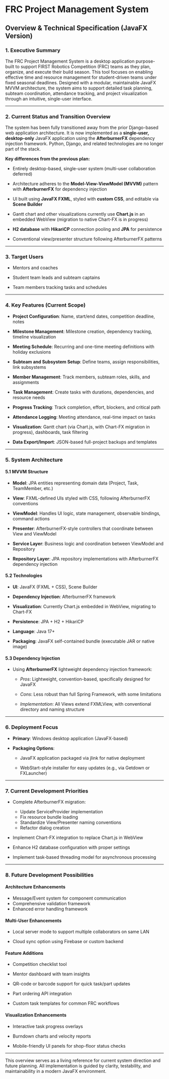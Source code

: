 # **FRC Project Management System**

## **Overview & Technical Specification (JavaFX Version)**

### **1\. Executive Summary**

The FRC Project Management System is a desktop application purpose-built to support FIRST Robotics Competition (FRC) teams as they plan, organize, and execute their build season. This tool focuses on enabling effective time and resource management for student-driven teams under fixed seasonal deadlines. Designed with a modular, maintainable JavaFX MVVM architecture, the system aims to support detailed task planning, subteam coordination, attendance tracking, and project visualization through an intuitive, single-user interface.

---

### **2\. Current Status and Transition Overview**

The system has been fully transitioned away from the prior Django-based web application architecture. It is now implemented as a **single-user, desktop-only** JavaFX application using the **AfterburnerFX** dependency injection framework. Python, Django, and related technologies are no longer part of the stack.

**Key differences from the previous plan:**

* Entirely desktop-based, single-user system (multi-user collaboration deferred)

* Architecture adheres to the **Model-View-ViewModel (MVVM)** pattern with **AfterburnerFX** for dependency injection

* UI built using **JavaFX FXML**, styled with **custom CSS**, and editable via **Scene Builder**

* Gantt chart and other visualizations currently use **Chart.js** in an embedded WebView (migration to native Chart-FX is in progress)

* **H2 database** with **HikariCP** connection pooling and **JPA** for persistence

* Conventional view/presenter structure following AfterburnerFX patterns

---

### **3\. Target Users**

* Mentors and coaches

* Student team leads and subteam captains

* Team members tracking tasks and schedules

---

### **4\. Key Features (Current Scope)**

* **Project Configuration**: Name, start/end dates, competition deadline, notes

* **Milestone Management**: Milestone creation, dependency tracking, timeline visualization

* **Meeting Schedule**: Recurring and one-time meeting definitions with holiday exclusions

* **Subteam and Subsystem Setup**: Define teams, assign responsibilities, link subsystems

* **Member Management**: Track members, subteam roles, skills, and assignments

* **Task Management**: Create tasks with durations, dependencies, and resource needs

* **Progress Tracking**: Track completion, effort, blockers, and critical path

* **Attendance Logging**: Meeting attendance, real-time impact on tasks

* **Visualization**: Gantt chart (via Chart.js, with Chart-FX migration in progress), dashboards, task filtering

* **Data Export/Import**: JSON-based full-project backups and templates

---

### **5\. System Architecture**

#### **5.1 MVVM Structure**

* **Model**: JPA entities representing domain data (Project, Task, TeamMember, etc.)

* **View**: FXML-defined UIs styled with CSS, following AfterburnerFX conventions

* **ViewModel**: Handles UI logic, state management, observable bindings, command actions

* **Presenter**: AfterburnerFX-style controllers that coordinate between View and ViewModel

* **Service Layer**: Business logic and coordination between ViewModel and Repository

* **Repository Layer**: JPA repository implementations with AfterburnerFX dependency injection

#### **5.2 Technologies**

* **UI**: JavaFX (FXML \+ CSS), Scene Builder

* **Dependency Injection**: AfterburnerFX framework

* **Visualization**: Currently Chart.js embedded in WebView, migrating to Chart-FX

* **Persistence**: JPA \+ H2 \+ HikariCP

* **Language**: Java 17+

* **Packaging**: JavaFX self-contained bundle (executable JAR or native image)

#### **5.3 Dependency Injection**

* Using **AfterburnerFX** lightweight dependency injection framework:
  
  * *Pros*: Lightweight, convention-based, specifically designed for JavaFX
  
  * *Cons*: Less robust than full Spring Framework, with some limitations
  
  * *Implementation*: All Views extend FXMLView, with conventional directory and naming structure

---

### **6\. Deployment Focus**

* **Primary**: Windows desktop application (JavaFX-based)

* **Packaging Options**:

  * JavaFX application packaged via jlink for native deployment

  * WebStart-style installer for easy updates (e.g., via Getdown or FXLauncher)

---

### **7\. Current Development Priorities**

* Complete AfterburnerFX migration:
  * Update ServiceProvider implementation
  * Fix resource bundle loading
  * Standardize View/Presenter naming conventions
  * Refactor dialog creation

* Implement Chart-FX integration to replace Chart.js in WebView

* Enhance H2 database configuration with proper settings

* Implement task-based threading model for asynchronous processing

---

### **8\. Future Development Possibilities**

#### **Architecture Enhancements**

* Message/Event system for component communication
* Comprehensive validation framework
* Enhanced error handling framework

#### **Multi-User Enhancements**

* Local server mode to support multiple collaborators on same LAN

* Cloud sync option using Firebase or custom backend

#### **Feature Additions**

* Competition checklist tool

* Mentor dashboard with team insights

* QR-code or barcode support for quick task/part updates

* Part ordering API integration

* Custom task templates for common FRC workflows

#### **Visualization Enhancements**

* Interactive task progress overlays

* Burndown charts and velocity reports

* Mobile-friendly UI panels for shop-floor status checks

---

This overview serves as a living reference for current system direction and future planning. All implementation is guided by clarity, testability, and maintainability in a modern JavaFX environment.